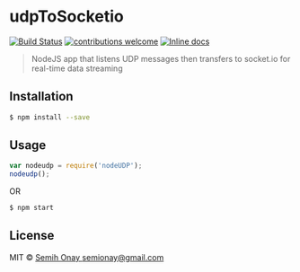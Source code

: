 # udpToSocketio  
[![Build Status](https://beefier-pike-4436.dataplicity.io/jenkins/buildStatus/icon?job=nodeUDP)](https://beefier-pike-4436.dataplicity.io/jenkins/blue/organizations/jenkins/nodeUDP/activity)
[![contributions welcome](https://img.shields.io/badge/contributions-welcome-brightgreen.svg?style=flat)](https://github.com/dwyl/esta/issues)
[![Inline docs](http://inch-ci.org/github/Semyonic/udpToSocketio.svg?branch=master)](http://inch-ci.org/github/Semyonic/udpToSocketio)
> NodeJS app that listens UDP messages then transfers to socket.io for real-time data streaming

## Installation

```sh
$ npm install --save
```

## Usage

```js
var nodeudp = require('nodeUDP');
nodeudp();
```
OR
```bash
$ npm start
```

## License

MIT © [Semih Onay semionay@gmail.com](https://semyonic.github.io)
